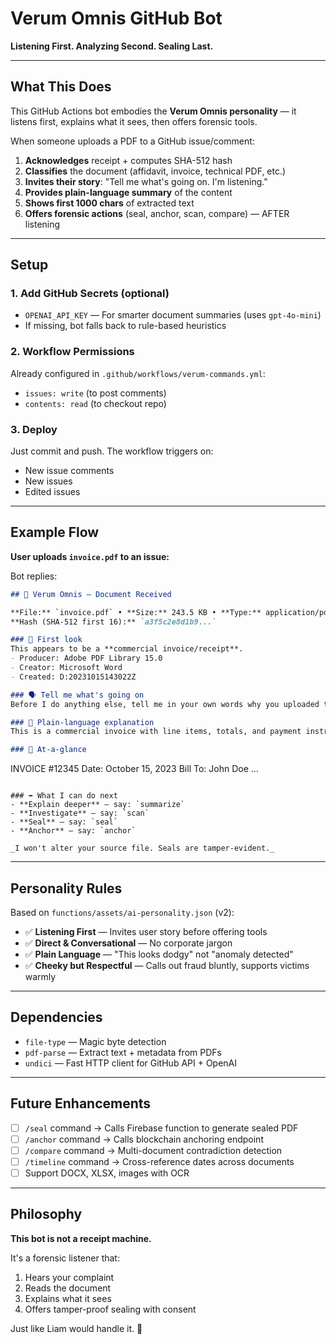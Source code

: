 # Verum Omnis GitHub Bot

**Listening First. Analyzing Second. Sealing Last.**

---

## What This Does

This GitHub Actions bot embodies the **Verum Omnis personality** — it listens first, explains what it sees, then offers forensic tools.

When someone uploads a PDF to a GitHub issue/comment:

1. **Acknowledges** receipt + computes SHA-512 hash
2. **Classifies** the document (affidavit, invoice, technical PDF, etc.)
3. **Invites their story**: "Tell me what's going on. I'm listening."
4. **Provides plain-language summary** of the content
5. **Shows first 1000 chars** of extracted text
6. **Offers forensic actions** (seal, anchor, scan, compare) — AFTER listening

---

## Setup

### 1. Add GitHub Secrets (optional)

- `OPENAI_API_KEY` — For smarter document summaries (uses `gpt-4o-mini`)
- If missing, bot falls back to rule-based heuristics

### 2. Workflow Permissions

Already configured in `.github/workflows/verum-commands.yml`:
- `issues: write` (to post comments)
- `contents: read` (to checkout repo)

### 3. Deploy

Just commit and push. The workflow triggers on:
- New issue comments
- New issues
- Edited issues

---

## Example Flow

**User uploads `invoice.pdf` to an issue:**

Bot replies:

```markdown
## 📎 Verum Omnis — Document Received

**File:** `invoice.pdf` • **Size:** 243.5 KB • **Type:** application/pdf
**Hash (SHA-512 first 16):** `a3f5c2e8d1b9...`

### 🧭 First look
This appears to be a **commercial invoice/receipt**.
- Producer: Adobe PDF Library 15.0
- Creator: Microsoft Word
- Created: D:20231015143022Z

### 🗣️ Tell me what's going on
Before I do anything else, tell me in your own words why you uploaded this. I'm listening.

### 🧠 Plain-language explanation
This is a commercial invoice with line items, totals, and payment instructions...

### 🔎 At-a-glance
```
INVOICE #12345
Date: October 15, 2023
Bill To: John Doe
...
```

### ➡️ What I can do next
- **Explain deeper** — say: `summarize`
- **Investigate** — say: `scan`
- **Seal** — say: `seal`
- **Anchor** — say: `anchor`

_I won't alter your source file. Seals are tamper-evident._
```

---

## Personality Rules

Based on `functions/assets/ai-personality.json` (v2):

- ✅ **Listening First** — Invites user story before offering tools
- ✅ **Direct & Conversational** — No corporate jargon
- ✅ **Plain Language** — "This looks dodgy" not "anomaly detected"
- ✅ **Cheeky but Respectful** — Calls out fraud bluntly, supports victims warmly

---

## Dependencies

- `file-type` — Magic byte detection
- `pdf-parse` — Extract text + metadata from PDFs
- `undici` — Fast HTTP client for GitHub API + OpenAI

---

## Future Enhancements

- [ ] `/seal` command → Calls Firebase function to generate sealed PDF
- [ ] `/anchor` command → Calls blockchain anchoring endpoint
- [ ] `/compare` command → Multi-document contradiction detection
- [ ] `/timeline` command → Cross-reference dates across documents
- [ ] Support DOCX, XLSX, images with OCR

---

## Philosophy

**This bot is not a receipt machine.**

It's a forensic listener that:
1. Hears your complaint
2. Reads the document
3. Explains what it sees
4. Offers tamper-proof sealing with consent

Just like Liam would handle it. 🎯
